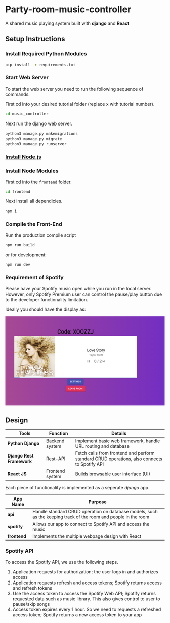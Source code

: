 # Party-room-music-controller
A shared music playing system built with **django** and **React**

## Setup Instructions

### Install Required Python Modules

```bash
pip install -r requirements.txt
```
### Start Web Server

To start the web server you need to run the following sequence of commands.

First cd into your desired tutorial folder (replace x with tutorial number).
```bash 
cd music_controller
```
Next run the django web server.
```bash
python3 manage.py makemigrations
python3 manage.py migrate
python3 manage.py runserver
```

### [Install Node.js](https://nodejs.org/en/)

### Install Node Modules

First cd into the ```frontend``` folder.
```bash
cd frontend
```
Next install all dependicies.
```bash
npm i
```

### Compile the Front-End

Run the production compile script
```bash
npm run build
```
or for development:
```bash
npm run dev
```
### Requirement of Spotify
Please have your Spotify music open while you run in the local server. 
However, only Spotify Premium user can control the pause/play button due to the developer functionality limitation.

Ideally you should have the display as:

![sample](https://github.com/billyao021031/Music_Controller/blob/main/demo/screenshot.png)

## Design

Tools | Function | Details
------|--------|---------
**Python Django** | Backend system | Implement basic web framework, handle URL routing and database
**Django Rest Framework** | Rest-API | Fetch calls from frontend and perform standard CRUD operations, also connects to Spotify API
**React JS** | Frontend system | Builds browsable user interface (UI) 

Each piece of functionality is implemented as a seperate *django* app.

App Name | Purpose
---------|---------
**api** | Handle standard CRUD operation on database models, such as the keeping track of the room and people in the room
**spotify** | Allows our app to connect to Spotify API and access the music
**frontend** | Implements the multiple webpage design with React

### Spotify API

To access the Spotify API, we use the following steps.
1. Application requests for authorization; the user logs in and authorizes access
2. Application requests refresh and access tokens; Spotify returns access and refresh tokens
3. Use the access token to access the Spotify Web API; Spotify returns requested data such as music library. This also gives control to user to pause/skip songs
4. Access token expires every 1 hour. So we need to requests a refreshed access token; Spotify returns a new access token to your app
